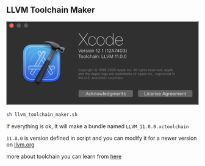 ## LLVM Toolchain Maker

![](xcode.png)

```bash
sh llvm_toolchain_maker.sh
```

If everything is ok, It will make a bundle named `LLVM_11.0.0.xctoolchain`

`11.0.0` is version defined in script and you can modify it for a newer version on [llvm.org](http://releases.llvm.org/download.html)

more about toolchain you can learn from [here](https://lvvme.com/posts/2018/12/20_xcode_toolchain/)

